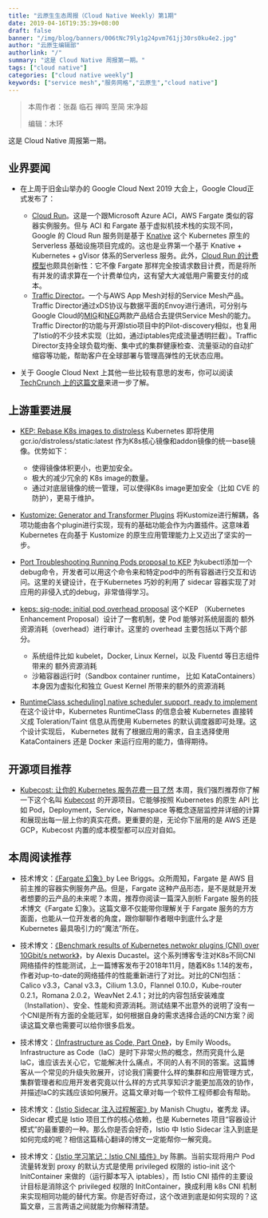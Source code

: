 ```yaml
---
title: "云原生生态周报（Cloud Native Weekly）第1期"
date: 2019-04-16T19:35:39+08:00
draft: false
banner: "/img/blog/banners/006tNc79ly1g24pvm761jj30rs0ku4e2.jpg"
author: "云原生编辑部"
authorlink: "/"
summary: "这是 Cloud Native 周报第一期。"
tags: ["cloud native"]
categories: ["cloud native weekly"]
keywords: ["service mesh","服务网格","云原生","cloud native"]
---
```

> 本周作者：张磊 临石 禅鸣 至简 宋净超
>
> 编辑：木环

这是 Cloud Native 周报第一期。

## 业界要闻

- 在上周于旧金山举办的 Google Cloud Next 2019 大会上，Google Cloud正式发布了：
   - [Cloud Run](https://cloud.google.com/run/)。这是一个跟Microsoft Azure ACI，AWS Fargate 类似的容器实例服务。但与 ACI 和 Fargate 基于虚拟机技术栈的实现不同，Google 的 Cloud Run 服务则是基于 [Knative](https://github.com/knative/) 这个 Kubernetes 原生的 Serverless 基础设施项目完成的。这也是业界第一个基于 Knative + Kubernetes + gVisor 体系的Serverless 服务。此外，[Cloud Run 的计费模型](https://cloud.google.com/run/pricing)也颇具创新性：它不像 Fargate 那样完全按请求数目计费，而是将所有并发的请求算在一个计费单位内，这有望大大减低用户需要支付的成本。
   -  [Traffic Director](https://cloud.google.com/traffic-director/)。一个与AWS App Mesh对标的Service Mesh产品。Traffic Director通过xDS协议与数据平面的Envoy进行通讯，可分别与Google Cloud的[MIG](https://cloud.google.com/compute/docs/instance-groups/)和[NEG](https://cloud.google.com/load-balancing/docs/negs/)两款产品结合去提供Service Mesh的能力。Traffic Director的功能与开源Istio项目中的Pilot-discovery相似，也复用了Istio的不少技术实现（比如，通过iptables完成流量透明拦截）。Traffic Director支持全球负载均衡、集中式的集群健康检查、流量驱动的自动扩缩容等功能，帮助客户在全球部署与管理高弹性的无状态应用。

- 关于 Google Cloud Next 上其他一些比较有意思的发布，你可以阅读 [TechCrunch 上的这篇文章](https://techcrunch.com/2019/04/10/the-6-most-important-announcements-from-google-cloud-next-2019/)来进一步了解。

## 上游重要进展

- [KEP: Rebase K8s images to distroless](https://github.com/kubernetes/enhancements/pull/900)  Kubernetes 即将使用 gcr.io/distroless/static:latest 作为K8s核心镜像和addon镜像的统一base镜像。优势如下：
   - 使得镜像体积更小，也更加安全。
   - 极大的减少冗余的 K8s image的数量。
   - 通过对底层镜像的统一管理，可以使得K8s image更加安全（比如 CVE 的防护），更易于维护。

- [Kustomize: Generator and Transformer Plugins](https://github.com/kubernetes/enhancements/pull/906/files) 将Kustomize进行解耦，各项功能由各个plugin进行实现，现有的基础功能会作为内置插件。这意味着 Kubernetes 在向基于 Kustomize 的原生应用管理能力上又迈出了坚实的一步。

- [Port Troubleshooting Running Pods proposal to KEP](https://github.com/kubernetes/enhancements/pull/830/files) 为kubectl添加一个debug命令，开发者可以用这个命令来和特定pod中的所有容器进行交互和访问。这里的关键设计，在于Kubernetes 巧妙的利用了 sidecar 容器实现了对应用的非侵入式的debug，非常值得学习。

- [keps: sig-node: initial pod overhead proposal](https://github.com/kubernetes/enhancements/pull/887/files) 这个KEP （Kubernetes Enhancement Proposal）设计了一套机制，使 Pod 能够对系统层面的 额外资源消耗（overhead）进行审计。这里的 overhead 主要包括以下两个部分。
  - 系统组件比如 kubelet，Docker, Linux Kernel，以及 Fluentd 等日志组件带来的 额外资源消耗
  - 沙箱容器运行时（Sandbox container runtime， 比如 KataContainers） 本身因为虚拟化和独立 Guest Kernel 所带来的额外的资源消耗

- [RuntimeClass scheduling\] native scheduler support, ready to implement](https://github.com/kubernetes/enhancements/pull/909/files) 在这个设计中，Kubernetes RuntimeClass 的信息会被 Kubernetes 直接转义成 Toleration/Taint 信息从而使用 Kubernetes 的默认调度器即可处理。这个设计实现后， Kubernetes 就有了根据应用的需求，自主选择使用KataContainers 还是 Docker 来运行应用的能力，值得期待。

## 开源项目推荐

- [Kubecost: 让你的 Kubernetes 服务花费一目了然](https://medium.com/kubecost/introducing-kubecost-a-better-approach-to-kubernetes-cost-monitoring-b5450c3ae940) 本周，我们强烈推荐你了解一下这个名叫 [Kubecost](https://github.com/kubecost) 的开源项目。它能够按照 Kubernetes 的原生 API 比如 Pod，Deployment，Service，Namespace 等概念逐层监控并详细的计算和展现出每一层上你的真实花费。更重要的是，无论你下层用的是 AWS 还是 GCP，Kubecost 内置的成本模型都可以应对自如。

## 本周阅读推荐

- 技术博文：[《Fargate 幻象》](https://leebriggs.co.uk/blog/2019/04/13/the-fargate-illusion.html)by Lee Briggs。众所周知，Fargate 是 AWS 目前主推的容器实例服务产品。但是，Fargate 这种产品形态，是不是就是开发者想要的云产品的未来呢？本周，推荐你阅读一篇深入剖析 Fargate 服务的技术博文《Fargate 幻象》。这篇文章不仅能带你理解关于 Fargate 服务的方方面面，也能从一位开发者的角度，跟你聊聊作者眼中到底什么才是 Kubernetes 最具吸引力的“魔法”所在。

- 技术博文：[《Benchmark results of Kubernetes netwokr plugins (CNI) over 10Gbit/s network》](https://itnext.io/benchmark-results-of-kubernetes-network-plugins-cni-over-10gbit-s-network-updated-april-2019-4a9886efe9c4)，by Alexis Ducastel。这个系列博客专注对K8s不同CNI网络插件的性能测试，上一篇博客发布于2018年11月，随着K8s 1.14的发布，作者对up-to-date的网络插件的性能重新进行了对比。对比的CNI包括：Calico v3.3，Canal v3.3，Cilium 1.3.0，Flannel 0.10.0，Kube-router 0.2.1，Romana 2.0.2，WeavNet 2.4.1；对比的内容包括安装难度（Installation）、安全、性能和资源消耗。测试结果不出意外的说明了没有一个CNI是所有方面的全能冠军，如何根据自身的需求选择合适的CNI方案？阅读这篇文章也需要可以给你很多启发。

- 技术博文：[《Infrastructure as Code, Part One》](https://crate.io/a/infrastructure-as-code-part-one/)，by Emily Woods。Infrastructure as Code（IaC）是时下非常火热的概念，然而究竟什么是IaC，谁应该去关心它，它能解决什么痛点，不同的人有不同的答案。这篇博客从一个常见的升级失败展开，讨论我们需要什么样的集群和应用管理方式，集群管理者和应用开发者究竟以什么样的方式共享知识才能更加高效的协作，并描述IaC的实践应该如何展开。这篇文章对每一个软件工程师都会有帮助。

- 技术博文：[《Istio Sidecar 注入过程解密》](http://www.servicemesher.com/blog/data-plane-setup/)by Manish Chugtu，崔秀龙 译。Sidecar 模式是 Istio 项目工作的核心依赖，也是 Kubernetes 项目“容器设计模式”的最重要的一种。那么你是否会好奇，Istio 中 Istio Sidecar 注入到底是如何完成的呢？相信这篇精心翻译的博文一定能帮你一解究竟。

- 技术博文：[《Istio 学习笔记：Istio CNI 插件》](http://www.servicemesher.com/blog/istio-cni-note/)by 陈鹏。当前实现将用户 Pod 流量转发到 proxy 的默认方式是使用 privileged 权限的 istio-init 这个 InitContainer 来做的（运行脚本写入 iptables），而 Istio CNI 插件的主要设计目标是消除这个 privileged 权限的 InitContainer，换成利用 k8s CNI 机制来实现相同功能的替代方案。你是否好奇过，这个改进到底是如何实现的？这篇文章，三言两语之间就能为你解释清楚。
